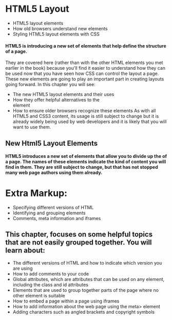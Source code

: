 # HTML5 Layout
* HTML5 layout elements
* How old browsers understand new elements
* Styling HTML5 layout elements with CSS

#### HTML5 is introducing a new set of elements that help define the structure of a page.
They are covered here (rather than with the other HTML elements you met earlier in the book) because you'll find it easier to understand how they can be used now that you have seen how CSS can control the layout a page. These new elements are going to play an important part in creating layouts going forward. In this chapter you will see:
* The new HTML5 layout elements and their uses
* How they offer helpful alternatives to the <div> element
* How to ensure older browsers recognize these elements
As with all HTML5 and CSS3 content, its usage is still subject to change but it is already widely being used by web developers and it is likely that you will want to use them.

## New Html5 Layout Elements
#### HTML5 introduces a new set of elements that allow you to divide up the of a page. The names of these elements indicate the kind of content you will find in them. They are still subject to change, but that has not stopped many web page authors using them already.



# Extra Markup:
 * Specifying different versions of HTML
 * Identifying and grouping elements
 * Comments, meta information and iframes




 ## This chapter, focuses on some helpful topics that are not easily grouped together. You will learn about:
* The different versions of HTML and how to indicate which
version you are using
* How to add comments to your code
* Global attributes, which are attributes that can be used on
any element, including the class and id attributes
* Elements that are used to group together parts of the page
where no other element is suitable
* How to embed a page within a page using iframes
* How to add information about the web page using the
meta> element
* Adding characters such as angled brackets and copyright symbols